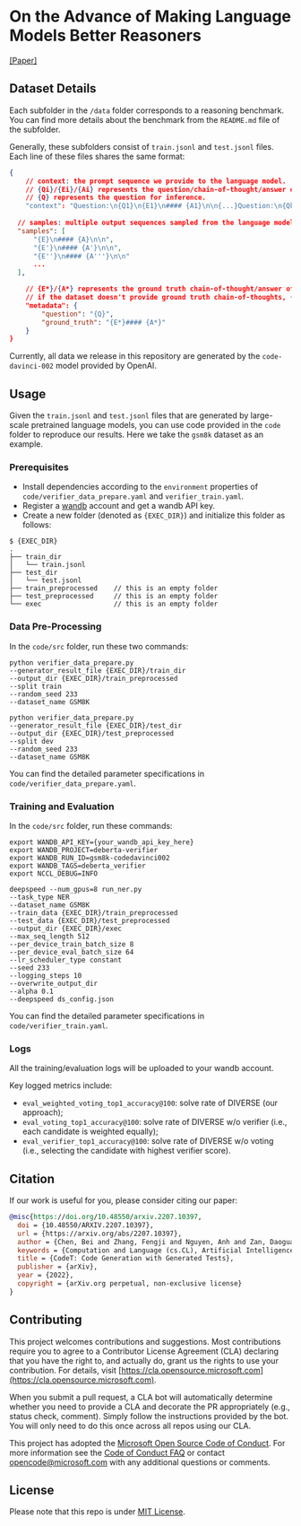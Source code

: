 # On the Advance of Making Language Models Better Reasoners

[[Paper]](https://arxiv.org/abs/2206.02336)

## Dataset Details

Each subfolder in the ``/data`` folder corresponds to a reasoning benchmark. You can find more details about the benchmark from the ``README.md`` file of the subfolder.

Generally, these subfolders consist of ``train.jsonl`` and ``test.jsonl`` files.
Each line of these files shares the same format:

```json
{
    // context: the prompt sequence we provide to the language model.
    // {Qi}/{Ei}/{Ai} represents the question/chain-of-thought/answer of the i-th exemplar.
    // {Q} represents the question for inference.
    "context": "Question:\n{Q1}\n{E1}\n#### {A1}\n\n{...}Question:\n{Qk}\n{Ek}\n#### {Ak}\n\nQuestion:\n{Q}\nAnswer:\n",
  
  // samples: multiple output sequences sampled from the language model, given the prompt sequence as input
  "samples": [
      "{E}\n#### {A}\n\n",
      "{E'}\n#### {A'}\n\n",
      "{E''}\n#### {A'''}\n\n"
      ...
  ],

    // {E*}/{A*} represents the ground truth chain-of-thought/answer of {Q}.
    // if the dataset doesn't provide ground truth chain-of-thoughts, {E*} will be "No chain-of-thought provided.".
    "metadata": {
        "question": "{Q}",
        "ground_truth": "{E*}#### {A*}"
    }
}
```

Currently, all data we release in this repository are generated by the ``code-davinci-002`` model provided by OpenAI.

## Usage

Given the ``train.jsonl`` and ``test.jsonl`` files that are generated by large-scale pretrained language models, you can use code provided in the ``code`` folder to reproduce our results. Here we take the ``gsm8k`` dataset as an example.

### Prerequisites

- Install dependencies according to the ``environment`` properties of ``code/verifier_data_prepare.yaml`` and ``verifier_train.yaml``.
- Register a [wandb](https://wandb.ai/site) account and get a wandb API key.
- Create a new folder (denoted as ``{EXEC_DIR}``) and initialize this folder as follows:

```shell
$ {EXEC_DIR}
.
├── train_dir
│   └── train.jsonl
├── test_dir
│   └── test.jsonl
├── train_preprocessed    // this is an empty folder
├── test_preprocessed     // this is an empty folder
└── exec                  // this is an empty folder
```

### Data Pre-Processing

In the ``code/src`` folder, run these two commands:

```shell
python verifier_data_prepare.py
--generator_result_file {EXEC_DIR}/train_dir
--output_dir {EXEC_DIR}/train_preprocessed
--split train
--random_seed 233
--dataset_name GSM8K

python verifier_data_prepare.py
--generator_result_file {EXEC_DIR}/test_dir
--output_dir {EXEC_DIR}/test_preprocessed
--split dev
--random_seed 233
--dataset_name GSM8K
```

You can find the detailed parameter specifications in ``code/verifier_data_prepare.yaml``.

### Training and Evaluation

In the ``code/src`` folder, run these commands:

```shell
export WANDB_API_KEY={your_wandb_api_key_here}
export WANDB_PROJECT=deberta-verifier
export WANDB_RUN_ID=gsm8k-codedavinci002
export WANDB_TAGS=deberta_verifier
export NCCL_DEBUG=INFO

deepspeed --num_gpus=8 run_ner.py
--task_type NER
--dataset_name GSM8K
--train_data {EXEC_DIR}/train_preprocessed
--test_data {EXEC_DIR}/test_preprocessed
--output_dir {EXEC_DIR}/exec
--max_seq_length 512
--per_device_train_batch_size 8
--per_device_eval_batch_size 64
--lr_scheduler_type constant
--seed 233
--logging_steps 10
--overwrite_output_dir
--alpha 0.1
--deepspeed ds_config.json
```

You can find the detailed parameter specifications in ``code/verifier_train.yaml``.

### Logs

All the training/evaluation logs will be uploaded to your wandb account.

Key logged metrics include:

- ``eval_weighted_voting_top1_accuracy@100``: solve rate of DIVERSE (our approach);
- ``eval_voting_top1_accuracy@100``: solve rate of DIVERSE w/o verifier (i.e., each candidate is weighted equally);
- ``eval_verifier_top1_accuracy@100``: solve rate of DIVERSE w/o voting (i.e., selecting the candidate with highest verifier score).

## Citation

If our work is useful for you, please consider citing our paper:

```bibtex
@misc{https://doi.org/10.48550/arxiv.2207.10397,
  doi = {10.48550/ARXIV.2207.10397},
  url = {https://arxiv.org/abs/2207.10397},
  author = {Chen, Bei and Zhang, Fengji and Nguyen, Anh and Zan, Daoguang and Lin, Zeqi and Lou, Jian-Guang and Chen, Weizhu},
  keywords = {Computation and Language (cs.CL), Artificial Intelligence (cs.AI), Programming Languages (cs.PL), Software Engineering (cs.SE), FOS: Computer and information sciences, FOS: Computer and information sciences},
  title = {CodeT: Code Generation with Generated Tests},
  publisher = {arXiv},
  year = {2022},
  copyright = {arXiv.org perpetual, non-exclusive license}
}
```

## Contributing

This project welcomes contributions and suggestions.  Most contributions require you to agree to a
Contributor License Agreement (CLA) declaring that you have the right to, and actually do, grant us
the rights to use your contribution. For details, visit [https://cla.opensource.microsoft.com](https://cla.opensource.microsoft.com).

When you submit a pull request, a CLA bot will automatically determine whether you need to provide
a CLA and decorate the PR appropriately (e.g., status check, comment). Simply follow the instructions
provided by the bot. You will only need to do this once across all repos using our CLA.

This project has adopted the [Microsoft Open Source Code of Conduct](https://opensource.microsoft.com/codeofconduct/).
For more information see the [Code of Conduct FAQ](https://opensource.microsoft.com/codeofconduct/faq/) or
contact [opencode@microsoft.com](mailto:opencode@microsoft.com) with any additional questions or comments.

## License

Please note that this repo is under [MIT License](./LICENSE).
